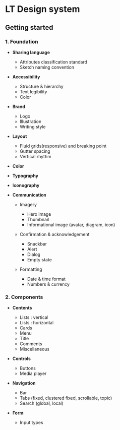 # LT Design system

## Getting started

### 1. Foundation

* **Sharing language**

  * Attributes classification standard
  * Sketch naming convention

* **Accessibility**

  * Structure & hierarchy
  * Text legibility
  * Color

* **Brand**

  * Logo
  * Illustration
  * Writing style

* **Layout**

  * Fluid grids\(responsive\) and breaking point
  * Gutter spacing
  * Vertical rhythm

* **Color**
* **Typography**
* **Iconography**
* **Communication**

  * Imagery
    * Hero image
    * Thumbnail
    * Informational image \(avatar, diagram, icon\)
  * Confirmation & acknowledgement 

    * Snackbar
    * Alert
    * Dialog
    * Empty state

  * Formatting

    * Date & time format
    * Numbers & currency

### 2. Components

* **Contents**

  * Lists : vertical
  * Lists : horizontal
  * Cards
  * Menu
  * Title
  * Comments
  * Miscellaneous

* **Controls**

  * Buttons
  * Media player

* **Navigation**

  * Bar 
  * Tabs \(fixed, clustered fixed, scrollable, topic\)
  * Search \(global, local\)

* **Form**

  * Input types



